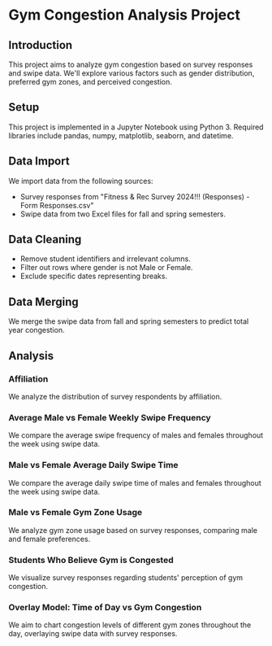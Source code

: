 # Gym Congestion Analysis Project

## Introduction
This project aims to analyze gym congestion based on survey responses and swipe data. We'll explore various factors such as gender distribution, preferred gym zones, and perceived congestion.

## Setup
This project is implemented in a Jupyter Notebook using Python 3. Required libraries include pandas, numpy, matplotlib, seaborn, and datetime.

## Data Import
We import data from the following sources:
- Survey responses from "Fitness & Rec Survey 2024!!! (Responses) - Form Responses.csv"
- Swipe data from two Excel files for fall and spring semesters.

## Data Cleaning
- Remove student identifiers and irrelevant columns.
- Filter out rows where gender is not Male or Female.
- Exclude specific dates representing breaks.

## Data Merging
We merge the swipe data from fall and spring semesters to predict total year congestion.

## Analysis
### Affiliation
We analyze the distribution of survey respondents by affiliation.

### Average Male vs Female Weekly Swipe Frequency
We compare the average swipe frequency of males and females throughout the week using swipe data.

### Male vs Female Average Daily Swipe Time
We compare the average daily swipe time of males and females throughout the week using swipe data.

### Male vs Female Gym Zone Usage
We analyze gym zone usage based on survey responses, comparing male and female preferences.

### Students Who Believe Gym is Congested
We visualize survey responses regarding students' perception of gym congestion.

### Overlay Model: Time of Day vs Gym Congestion
We aim to chart congestion levels of different gym zones throughout the day, overlaying swipe data with survey responses.

